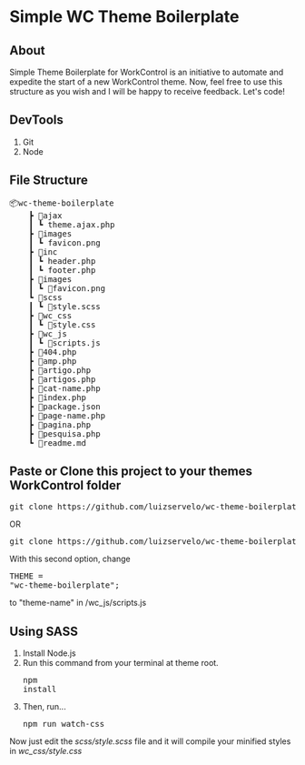 # Simple WC Theme Boilerplate

## About 
Simple Theme Boilerplate for WorkControl is an initiative to automate and expedite the start of a new WorkControl theme.
Now, feel free to use this structure as you wish and I will be happy to receive feedback.
Let's code!

## DevTools
1. Git
2. Node

## File Structure
<pre>
📦wc-theme-boilerplate
    ┣ 📂ajax
    ┃ ┗ theme.ajax.php
    ┣ 📂images
    ┃ ┗ favicon.png
    ┣ 📂inc
    ┃ ┗ header.php
    ┃ ┗ footer.php
    ┣ 📂images
    ┃ ┗ 📜favicon.png
    ┗ 📂scss
    ┃ ┗ 📜style.scss
    ┣ 📂wc_css
    ┃ ┗ 📜style.css
    ┣ 📂wc_js
    ┃ ┗ 📜scripts.js
    ┣ 📜404.php
    ┣ 📜amp.php
    ┣ 📜artigo.php
    ┣ 📜artigos.php
    ┣ 📜cat-name.php
    ┣ 📜index.php
    ┣ 📜package.json
    ┣ 📜page-name.php
    ┣ 📜pagina.php
    ┣ 📜pesquisa.php
    ┗ 📜readme.md
</pre>

## Paste or Clone this project to your themes WorkControl folder
<pre>git clone https://github.com/luizservelo/wc-theme-boilerplate</pre>
OR
<pre>git clone https://github.com/luizservelo/wc-theme-boilerplate theme-name</pre>
With this second option, change <pre>THEME = "wc-theme-boilerplate";</pre> to "theme-name" in /wc_js/scripts.js

## Using SASS
1. Install Node.js
2. Run this command from your terminal at theme root. <pre>npm install</pre>
3. Then, run... <pre>npm run watch-css</pre>

Now just edit the *scss/style.scss* file and it will compile your minified styles in *wc_css/style.css*